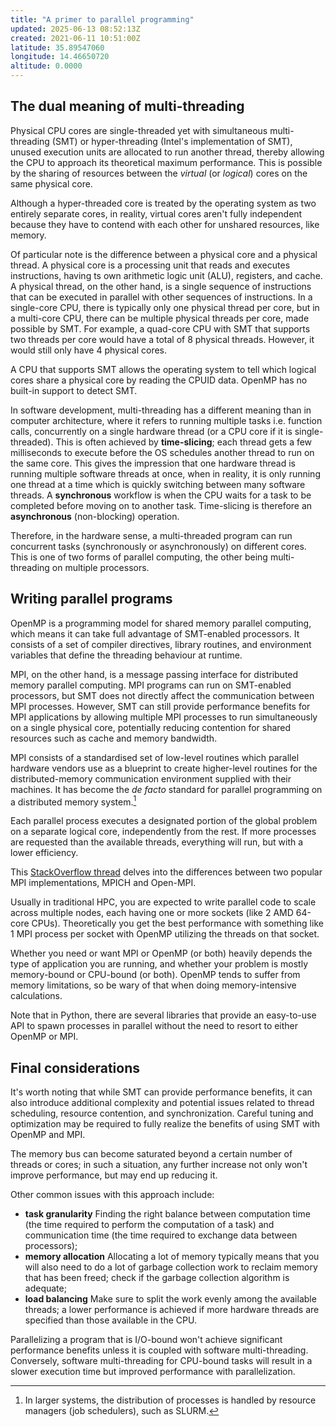 ```yaml
---
title: "A primer to parallel programming"
updated: 2025-06-13 08:52:13Z
created: 2021-06-11 10:51:00Z
latitude: 35.89547060
longitude: 14.46650720
altitude: 0.0000
---
```


## The dual meaning of multi-threading

Physical CPU cores are single-threaded yet with simultaneous multi-threading (SMT) or hyper-threading (Intel's implementation of SMT), unused execution units are allocated to run another thread, thereby allowing the CPU to approach its theoretical maximum performance. This is possible by the sharing of resources between the _virtual_ (or _logical_) cores on the same physical core.

Although a hyper-threaded core is treated by the operating system as two entirely separate cores, in reality, virtual cores aren't fully independent because they have to contend with each other for unshared resources, like memory.

Of particular note is the difference between a physical core and a physical thread. A physical core is a processing unit that reads and executes instructions, having ts own arithmetic logic unit (ALU), registers, and cache. A physical thread, on the other hand, is a single sequence of instructions that can be executed in parallel with other sequences of instructions. In a single-core CPU, there is typically only one physical thread per core, but in a multi-core CPU, there can be multiple physical threads per core, made possible by SMT. For example, a quad-core CPU with SMT that supports two threads per core would have a total of 8 physical threads. However, it would still only have 4 physical cores.

A CPU that supports SMT allows the operating system to tell which logical cores share a physical core by reading the CPUID data. OpenMP has no built-in support to detect SMT.

In software development, multi-threading has a different meaning than in computer architecture, where it refers to running multiple tasks i.e. function calls, concurrently on a single hardware thread (or a CPU core if it is single-threaded). This is often achieved by **time-slicing**; each thread gets a few milliseconds to execute before the OS schedules another thread to run on the same core. This gives the impression that one hardware thread is running multiple software threads at once, when in reality, it is only running one thread at a time which is quickly switching between many software threads. A **synchronous** workflow is when the CPU waits for a task to be completed before moving on to another task. Time-slicing is therefore an **asynchronous** (non-blocking) operation.

Therefore, in the hardware sense, a multi-threaded program can run concurrent tasks (synchronously or asynchronously) on different cores. This is one of two forms of parallel computing, the other being multi-threading on multiple processors.

## Writing parallel programs

OpenMP is a programming model for shared memory parallel computing, which means it can take full advantage of SMT-enabled processors. It consists of a set of compiler directives, library routines, and environment variables that define the threading behaviour at runtime.

MPI, on the other hand, is a message passing interface for distributed memory parallel computing. MPI programs can run on SMT-enabled processors, but SMT does not directly affect the communication between MPI processes. However, SMT can still provide performance benefits for MPI applications by allowing multiple MPI processes to run simultaneously on a single physical core, potentially reducing contention for shared resources such as cache and memory bandwidth.

MPI consists of a standardised set of low-level routines which parallel hardware vendors use as a blueprint to create higher-level routines for the distributed-memory communication environment supplied with their machines. It has become the _de facto_ standard for parallel programming on a distributed memory system.[^1]

Each parallel process executes a designated portion of the global problem on a separate logical core, independently from the rest. If more processes are requested than the available threads, everything will run, but with a lower efficiency.

This [StackOverflow thread](https://stackoverflow.com/questions/2427399/mpich-vs-openmpi) delves into the differences between two popular MPI implementations, MPICH and Open-MPI.

Usually in traditional HPC, you are expected to write parallel code to scale across multiple nodes, each having one or more sockets (like 2 AMD 64-core CPUs). Theoretically you get the best performance with something like 1 MPI process per socket with OpenMP utilizing the threads on that socket.

Whether you need or want MPI or OpenMP (or both) heavily depends the type of application you are running, and whether your problem is mostly memory-bound or CPU-bound (or both). OpenMP tends to suffer from memory limitations, so be wary of that when doing memory-intensive calculations.

Note that in Python, there are several libraries that provide an easy-to-use API to spawn processes in parallel without the need to resort to either OpenMP or MPI.

## Final considerations

It's worth noting that while SMT can provide performance benefits, it can also introduce additional complexity and potential issues related to thread scheduling, resource contention, and synchronization. Careful tuning and optimization may be required to fully realize the benefits of using SMT with OpenMP and MPI.

The memory bus can become saturated beyond a certain number of threads or cores; in such a situation, any further increase not only won't improve performance, but may end up reducing it.

Other common issues with this approach include:

- **task granularity** Finding the right balance between computation time (the time required to perform the computation of a task) and communication time (the time required to exchange data between processors);
- **memory allocation** Allocating a lot of memory typically means that you will also need to do a lot of garbage collection work to reclaim memory that has been freed; check if the garbage collection algorithm is adequate;
- **load balancing** Make sure to split the work evenly among the available threads; a lower performance is achieved if more hardware threads are specified than those available in the CPU.

Parallelizing a program that is I/O-bound won't achieve significant performance benefits unless it is coupled with software multi-threading. Conversely, software multi-threading for CPU-bound tasks will result in a slower execution time but improved performance with parallelization.

[^1]: In larger systems, the distribution of processes is handled by resource managers (job schedulers), such as SLURM.
